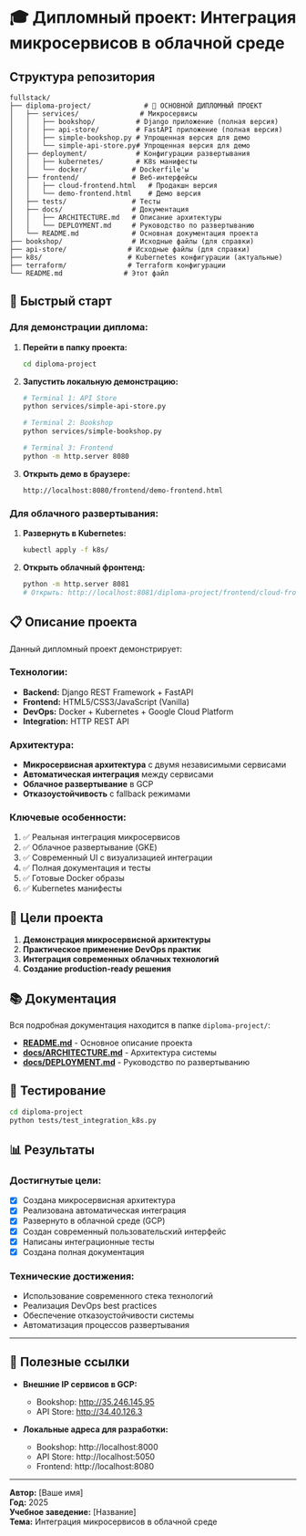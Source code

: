 # 🎓 Дипломный проект: Интеграция микросервисов в облачной среде

## Структура репозитория

```
fullstack/
├── diploma-project/             # 🎯 ОСНОВНОЙ ДИПЛОМНЫЙ ПРОЕКТ
│   ├── services/               # Микросервисы
│   │   ├── bookshop/          # Django приложение (полная версия)
│   │   ├── api-store/         # FastAPI приложение (полная версия)
│   │   ├── simple-bookshop.py # Упрощенная версия для демо
│   │   └── simple-api-store.py# Упрощенная версия для демо
│   ├── deployment/            # Конфигурации развертывания
│   │   ├── kubernetes/        # K8s манифесты
│   │   └── docker/           # Dockerfile'ы
│   ├── frontend/             # Веб-интерфейсы
│   │   ├── cloud-frontend.html   # Продакшн версия
│   │   └── demo-frontend.html    # Демо версия
│   ├── tests/                # Тесты
│   ├── docs/                 # Документация
│   │   ├── ARCHITECTURE.md   # Описание архитектуры
│   │   └── DEPLOYMENT.md     # Руководство по развертыванию
│   └── README.md             # Основная документация проекта
├── bookshop/                 # Исходные файлы (для справки)
├── api-store/               # Исходные файлы (для справки)
├── k8s/                     # Kubernetes конфигурации (актуальные)
├── terraform/               # Terraform конфигурации
└── README.md               # Этот файл
```

## 🚀 Быстрый старт

### Для демонстрации диплома:

1. **Перейти в папку проекта:**
   ```bash
   cd diploma-project
   ```

2. **Запустить локальную демонстрацию:**
   ```bash
   # Terminal 1: API Store
   python services/simple-api-store.py
   
   # Terminal 2: Bookshop  
   python services/simple-bookshop.py
   
   # Terminal 3: Frontend
   python -m http.server 8080
   ```

3. **Открыть демо в браузере:**
   ```
   http://localhost:8080/frontend/demo-frontend.html
   ```

### Для облачного развертывания:

1. **Развернуть в Kubernetes:**
   ```bash
   kubectl apply -f k8s/
   ```

2. **Открыть облачный фронтенд:**
   ```bash
   python -m http.server 8081
   # Открыть: http://localhost:8081/diploma-project/frontend/cloud-frontend.html
   ```

## 📋 Описание проекта

Данный дипломный проект демонстрирует:

### Технологии:
- **Backend:** Django REST Framework + FastAPI
- **Frontend:** HTML5/CSS3/JavaScript (Vanilla)
- **DevOps:** Docker + Kubernetes + Google Cloud Platform
- **Integration:** HTTP REST API

### Архитектура:
- **Микросервисная архитектура** с двумя независимыми сервисами
- **Автоматическая интеграция** между сервисами
- **Облачное развертывание** в GCP
- **Отказоустойчивость** с fallback режимами

### Ключевые особенности:
1. ✅ Реальная интеграция микросервисов
2. ✅ Облачное развертывание (GKE)
3. ✅ Современный UI с визуализацией интеграции
4. ✅ Полная документация и тесты
5. ✅ Готовые Docker образы
6. ✅ Kubernetes манифесты

## 🎯 Цели проекта

1. **Демонстрация микросервисной архитектуры**
2. **Практическое применение DevOps практик**
3. **Интеграция современных облачных технологий**
4. **Создание production-ready решения**

## 📚 Документация

Вся подробная документация находится в папке `diploma-project/`:

- **[README.md](diploma-project/README.md)** - Основное описание проекта
- **[docs/ARCHITECTURE.md](diploma-project/docs/ARCHITECTURE.md)** - Архитектура системы
- **[docs/DEPLOYMENT.md](diploma-project/docs/DEPLOYMENT.md)** - Руководство по развертыванию

## 🧪 Тестирование

```bash
cd diploma-project
python tests/test_integration_k8s.py
```

## 📊 Результаты

### Достигнутые цели:
- [x] Создана микросервисная архитектура
- [x] Реализована автоматическая интеграция
- [x] Развернуто в облачной среде (GCP)
- [x] Создан современный пользовательский интерфейс
- [x] Написаны интеграционные тесты
- [x] Создана полная документация

### Технические достижения:
- Использование современного стека технологий
- Реализация DevOps best practices
- Обеспечение отказоустойчивости системы
- Автоматизация процессов развертывания

---

## 🔗 Полезные ссылки

- **Внешние IP сервисов в GCP:**
  - Bookshop: http://35.246.145.95
  - API Store: http://34.40.126.3

- **Локальные адреса для разработки:**
  - Bookshop: http://localhost:8000
  - API Store: http://localhost:5050
  - Frontend: http://localhost:8080

---

**Автор:** [Ваше имя]  
**Год:** 2025  
**Учебное заведение:** [Название]  
**Тема:** Интеграция микросервисов в облачной среде 